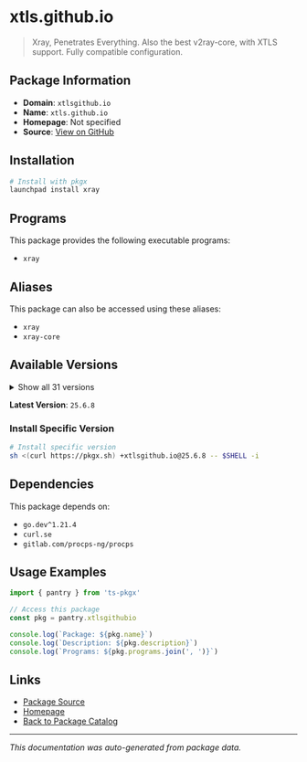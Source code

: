 # xtls.github.io

> Xray, Penetrates Everything. Also the best v2ray-core, with XTLS support. Fully compatible configuration.

## Package Information

- **Domain**: `xtlsgithub.io`
- **Name**: `xtls.github.io`
- **Homepage**: Not specified
- **Source**: [View on GitHub](https://github.com/pkgxdev/pantry/tree/main/projects/xtls.github.io/package.yml)

## Installation

```bash
# Install with pkgx
launchpad install xray
```

## Programs

This package provides the following executable programs:

- `xray`

## Aliases

This package can also be accessed using these aliases:

- `xray`
- `xray-core`

## Available Versions

<details>
<summary>Show all 31 versions</summary>

- `25.6.8`, `25.5.16`, `25.4.30`, `25.3.6`, `25.2.21`
- `25.1.30`, `24.12.31`, `24.12.18`, `24.11.30`, `24.11.21`
- `24.11.11`, `24.11.5`, `24.10.31`, `24.9.30`, `1.8.24`
- `1.8.23`, `1.8.21`, `1.8.20`, `1.8.19`, `1.8.18`
- `1.8.17`, `1.8.16`, `1.8.15`, `1.8.13`, `1.8.12`
- `1.8.11`, `1.8.10`, `1.8.9`, `1.8.8`, `1.8.7`
- `1.8.6`

</details>

**Latest Version**: `25.6.8`

### Install Specific Version

```bash
# Install specific version
sh <(curl https://pkgx.sh) +xtlsgithub.io@25.6.8 -- $SHELL -i
```

## Dependencies

This package depends on:

- `go.dev^1.21.4`
- `curl.se`
- `gitlab.com/procps-ng/procps`

## Usage Examples

```typescript
import { pantry } from 'ts-pkgx'

// Access this package
const pkg = pantry.xtlsgithubio

console.log(`Package: ${pkg.name}`)
console.log(`Description: ${pkg.description}`)
console.log(`Programs: ${pkg.programs.join(', ')}`)
```

## Links

- [Package Source](https://github.com/pkgxdev/pantry/tree/main/projects/xtls.github.io/package.yml)
- [Homepage](#)
- [Back to Package Catalog](../package-catalog.md)

---

*This documentation was auto-generated from package data.*
